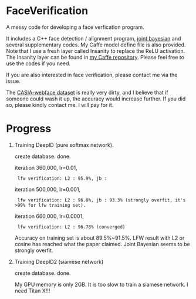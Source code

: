 # FaceVerification
A messy code for developing a face verfication program. 

It includes a C++ face detection / alignment program, [joint bayesian](http://home.ustc.edu.cn/~chendong/JointBayesian/) and several supplementary codes. My Caffe model define file is also provided. Note that I use a fresh layer called Insanity to replace the ReLU activation. The Insanity layer can be found in [my Caffe repository](https://github.com/happynear/caffe-windows). Please feel free to use the codes if you need.

If you are also interested in face verification, please contact me via the issue.

The [CASIA-webface dataset](http://www.cbsr.ia.ac.cn/english/CASIA-WebFace-Database.html) is really very dirty, and I believe that if someone could wash it up, the accuracy would increase further. If you did so, please kindly contact me. I will pay for it.

Progress
===========
1. Training DeepID (pure softmax network).

    create database. done.
    
    iteration 360,000, lr=0.01,
    
        lfw verification: L2 : 95.9%, jb : 
    
    iteration 500,000, lr=0.001,
    
        lfw verification: L2 : 96.8%, jb : 93.3% (strongly overfit, it's >99% for lfw training set).
        
    iteration 660,000, lr=0.0001,
    
        lfw verification: L2 : 96.78% (converged)
    
    Accuracy on training set is about 89.5%~91.5%. LFW result with L2 or cosine has reached what the paper claimed. Joint Bayesian seems to be strongly overfit.
    
2. Training DeepID2 (siamese network)

    create database. done.
    
    My GPU memory is only 2GB. It is too slow to train a siamese network. I need Titan X!!!
